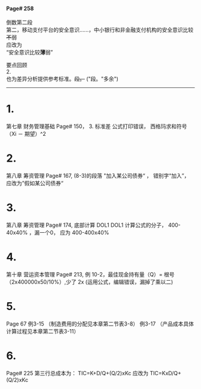 #### Page# 258
倒数第二段  
第二，移动支付平台的安全意识......，中小银行和非金融支付机构的安全意识比较~~不~~弱  
应改为  
“安全意识比较**薄**弱”

要点回顾  
2.  
也为差异分析提供参考标准。~~段。~~ ("段。"多余")
___ 




# 1.
第七章 财务管理基础
Page# 150，
3. 标准差
公式打印错误， 西格玛求和符号 （Xi － 期望）^2 


# 2.
第八章 筹资管理
Page# 167,
(8-3)的段落
"加入某公司债券“ ， 错别字“加入”，
应改为”假如某公司债券“

# 3.
第八章 筹资管理
Page# 174,
底部计算  DOL1
DOL1 计算公式的分子， 400-40x40% ，漏一个0，
应为 400-400x40%


# 4.
第十章 营运资本管理
Page# 213,
例 10-2，最佳现金持有量（Q）= 根号（2x400000x50/10%）,少了 2x (运用公式，编辑错误，漏掉了乘以二)

# 5. 
Page 67
例3-15 （制造费用的分配见本章第二节表3-8）
例3-17 （产品成本具体计算过程见本章第二节表3-11）

# 6.  
Page# 225
第三行总成本为： TIC=K+D/Q+(Q/2)xKc
应改为 TIC=KxD/Q+(Q/2)xKc
